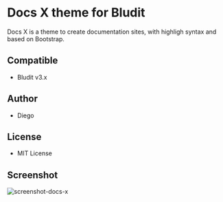 # Docs X theme for Bludit
Docs X is a theme to create documentation sites, with highligh syntax and based on Bootstrap.

## Compatible
- Bludit v3.x

## Author
- Diego

## License
- MIT License

## Screenshot
![screenshot-docs-x](https://github.com/bludit-themes/docs-x/raw/master/screenshot.png)
